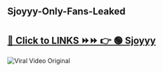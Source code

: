 
 ## Sjoyyy-Only-Fans-Leaked

# <h2><a href="https://clipsfans.com/Sjoyyy&ref=git">🔗 Click to LINKS ⏩⏩ 👉 🟢 Sjoyyy </a></h2>

<a href="https://clipsfans.com/Sjoyyy&ref=git" rel="nofollow" data-target="animated-image.originalLink"><img src="https://i.ibb.co.com/xMMVF88/686577567.gif" alt="Viral Video Original" style="max-width: 100%; display: inline-block;" data-target="animated-image.originalImage"></a>
